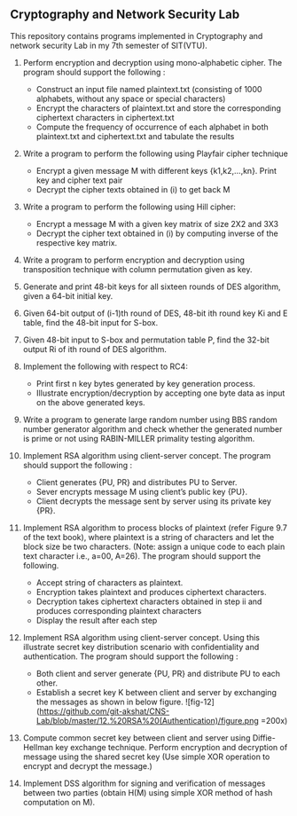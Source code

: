 ## Cryptography and Network Security Lab
This repository contains programs implemented in Cryptography and network security Lab in my 7th semester of SIT(VTU).


1. Perform encryption and decryption using mono-alphabetic cipher. The program should support the following :
    - Construct an input file named plaintext.txt (consisting of 1000 alphabets, without any space or special characters)
    - Encrypt the characters of plaintext.txt and store the corresponding ciphertext characters in ciphertext.txt
    - Compute the frequency of occurrence of each alphabet in both plaintext.txt and ciphertext.txt and tabulate the results


2. Write a program to perform the following using Playfair cipher technique
    - Encrypt a given message M with different keys {k1,k2,...,kn}. Print key and cipher text pair
    - Decrypt the cipher texts obtained in (i) to get back M


3. Write a program to perform the following using Hill cipher:
    - Encrypt a message M with a given key matrix of size 2X2 and 3X3
    - Decrypt the cipher text obtained in (i) by computing inverse of the respective key matrix.


4. Write a program to perform encryption and decryption using transposition technique with column permutation given as key.


5. Generate and print 48-bit keys for all sixteen rounds of DES algorithm, given a 64-bit initial key.


6. Given 64-bit output of (i-1)th round of DES, 48-bit ith round key Ki and E table, find the 48-bit input for S-box.


7. Given 48-bit input to S-box and permutation table P, find the 32-bit output Ri of ith round of DES algorithm.


8. Implement the following with respect to RC4:
    - Print first n key bytes generated by key generation process.
    - Illustrate encryption/decryption by accepting one byte data as input on the above generated keys.


9. Write a program to generate large random number using BBS random number generator algorithm and check whether the generated number is prime or not using RABIN-MILLER primality testing algorithm.


10. Implement RSA algorithm using client-server concept. The program should support the following :
    - Client generates {PU, PR} and distributes PU to Server.
    - Sever encrypts message M using client’s public key {PU}.
    - Client decrypts the message sent by server using its private key {PR}.


11. Implement RSA algorithm to process blocks of plaintext (refer Figure 9.7 of the text book), where plaintext is a string of characters and let the block size be two characters. (Note: assign a unique code to each plain text character i.e., a=00, A=26). The program should support the following.
    - Accept string of characters as plaintext.
    - Encryption takes plaintext and produces ciphertext characters.
    - Decryption takes ciphertext characters obtained in step ii and produces corresponding plaintext characters
    - Display the result after each step


12. Implement RSA algorithm using client-server concept. Using this illustrate secret key distribution scenario with confidentiality and authentication. The program should support the following :
    - Both client and server generate {PU, PR} and distribute PU to each other.
    - Establish a secret key K between client and server by exchanging the messages as shown in below figure.
    ![fig-12](https://github.com/git-akshat/CNS-Lab/blob/master/12.%20RSA%20(Authentication)/figure.png =200x)


13. Compute common secret key between client and server using Diffie-Hellman key exchange technique. Perform encryption and decryption of message using the shared secret key (Use simple XOR operation to encrypt and decrypt the message.)


14. Implement DSS algorithm for signing and verification of messages between two parties (obtain H(M) using simple XOR method of hash computation on M).